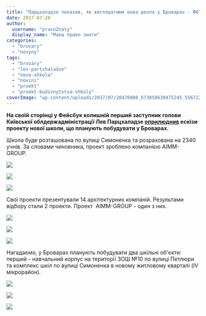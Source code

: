 ```yaml
---
title: "Парцхаладзе показав, як виглядатиме нова школа у Броварах - ФОТО"
date: 2017-07-28
author: 
  username: "pravoZnaty"
  display_name: "Маєш право знати"
categories: 
  - "brovary"
  - "novyny"
tags: 
  - "brovary"
  - "lev-partshaladze"
  - "nova-shkola"
  - "novini"
  - "proekt"
  - "proekt-budivnytstva-shkoly"
coverImage: "wp-content/uploads/2017/07/20476080_673858639475245_5567220257716865251_n.jpg"
---
```


**На своїй сторінці у Фейсбук колишній перший заступник голови Київської облдержадміністрації Лев Парцхаладзе [оприлюднив](https://www.facebook.com/lev.partskhaladze/posts/793138037507307) ескізи проекту нової школи, що планують побудувати у Броварах.**

Школа буде розташована по вулиці Симоненка та розрахована на 2340 учнів. За словами чиновника, проект зроблено компанією AIMM-GROUP.

[![](https://mpz.brovary.org/wp-content/uploads/2017/07/20293011_673858472808595_3037561634850983376_n.jpg)](https://mpz.brovary.org/wp-content/uploads/2017/07/20293011_673858472808595_3037561634850983376_n.jpg)

[![](https://mpz.brovary.org/wp-content/uploads/2017/07/20294123_673858502808592_220482267304940551_n.jpg)](https://mpz.brovary.org/wp-content/uploads/2017/07/20294123_673858502808592_220482267304940551_n.jpg)

[![](https://mpz.brovary.org/wp-content/uploads/2017/07/20292909_673858539475255_5706315285459352594_n.jpg)](https://mpz.brovary.org/wp-content/uploads/2017/07/20292909_673858539475255_5706315285459352594_n.jpg)

Свої проекти презентували 14 архітектурних компаній. Результами відбору стали 2 проекти. Проект  AIMM-GROUP - один з них.

[![](https://mpz.brovary.org/wp-content/uploads/2017/07/20376020_673858689475240_1653472568554931351_n.jpg)](https://mpz.brovary.org/wp-content/uploads/2017/07/20376020_673858689475240_1653472568554931351_n.jpg)

[![](https://mpz.brovary.org/wp-content/uploads/2017/07/20292891_673858599475249_7976506388932195251_n.jpg)](https://mpz.brovary.org/wp-content/uploads/2017/07/20292891_673858599475249_7976506388932195251_n.jpg)

[![](https://mpz.brovary.org/wp-content/uploads/2017/07/20429983_673858579475251_4692297542420590372_n.jpg)](https://mpz.brovary.org/wp-content/uploads/2017/07/20429983_673858579475251_4692297542420590372_n.jpg)

Нагадаємо, у Броварах планують побудувати два шкільні об'єкти: перший - навчальний корпус на території ЗОШ №10 по вулиці Петлюри та комплекс шкіл по вулиці Симоненка в новому житловому кварталі (IV мікрорайон).

[![](https://mpz.brovary.org/wp-content/uploads/2017/07/20431210_673858669475242_95128343334126970_n.jpg)](https://mpz.brovary.org/wp-content/uploads/2017/07/20431210_673858669475242_95128343334126970_n.jpg)

[![](https://mpz.brovary.org/wp-content/uploads/2017/07/20430145_673858556141920_4786976453263005028_n.jpg)](https://mpz.brovary.org/wp-content/uploads/2017/07/20430145_673858556141920_4786976453263005028_n.jpg)

[![](https://mpz.brovary.org/wp-content/uploads/2017/07/20294020_673858399475269_7225826264400829652_n.jpg)](https://mpz.brovary.org/wp-content/uploads/2017/07/20294020_673858399475269_7225826264400829652_n.jpg)
